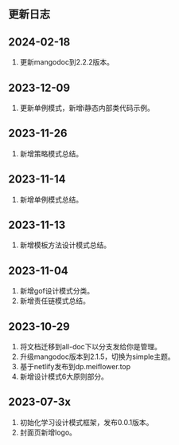 ## 更新日志
## 2024-02-18
1. 更新mangodoc到2.2.2版本。

## 2023-12-09

1.  更新单例模式，新增i静态内部类代码示例。

## 2023-11-26

1.  新增策略模式总结。

## 2023-11-14

1.  新增单例模式总结。

## 2023-11-13

1.  新增模板方法设计模式总结。

## 2023-11-04

1.  新增gof设计模式分类。
2.  新增责任链模式总结。

## 2023-10-29

1.  将文档迁移到all-doc下以分支发给你是管理。
2.  升级mangodoc版本到2.1.5，切换为simple主题。
3.  基于netlify发布到dp.meiflower.top
4.  新增设计模式6大原则部分。

## 2023-07-3x

1.  初始化学习设计模式框架，发布0.0.1版本。
2.  封面页新增logo。